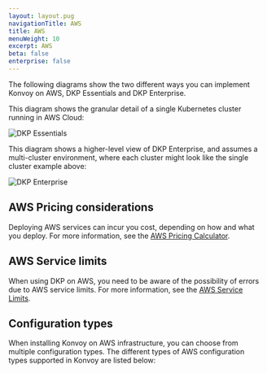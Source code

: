 ```yaml
---
layout: layout.pug
navigationTitle: AWS
title: AWS
menuWeight: 10
excerpt: AWS
beta: false
enterprise: false
---
```


The following diagrams show the two different ways you can implement Konvoy on AWS, DKP Essentials and DKP Enterprise.

This diagram shows the granular detail of a single Kubernetes cluster running in AWS Cloud:

![DKP Essentials](../img/DKP_essentials.png)

This diagram shows a higher-level view of DKP Enterprise, and assumes a multi-cluster environment, where each cluster might look like the single cluster example above:

![DKP Enterprise](../img/DKP_enterprise.png)

## AWS Pricing considerations

Deploying AWS services can incur you cost, depending on how and what you deploy. For more information, see the [AWS Pricing Calculator](https://calculator.aws/#/).

## AWS Service limits

When using DKP on AWS, you need to be aware of the possibility of errors due to AWS service limits. For more information, see  the [AWS Service Limits](https://aws.amazon.com/premiumsupport/knowledge-center/manage-service-limits/https://aws.amazon.com/premiumsupport/knowledge-center/manage-service-limits/).

## Configuration types

When installing Konvoy on AWS infrastructure, you can choose from multiple configuration types. The different types of AWS configuration types supported in Konvoy are listed below:
